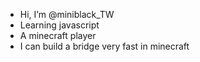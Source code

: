 - Hi, I’m @miniblack_TW
- Learning javascript
- A minecraft player
- I can build a bridge very fast in minecraft  

<!---
miniblackTW/miniblackTW is a ✨ special ✨ repository because its `README.md` (this file) appears on your GitHub profile.
You can click the Preview link to take a look at your changes.
--->
